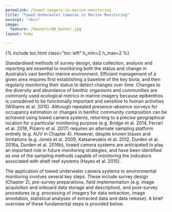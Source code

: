 ```yaml
---
permalink: /towed-imagery-in-marine-monitoring
title: "Towed Underwater Cameras in Marine Monitoring"
excerpt: "<br>"
image:
  feature: /banners/00_banner.jpg
layout: home

---
```

{% include toc.html class="toc-left" h_min=2 h_max=2 %}

Standardised methods of survey design, data collection, analysis and reporting are essential to monitoring both the status and change in Australia’s vast benthic marine environment. Efficient management of a given area requires first establishing a baseline of the key biota, and then regularly monitoring their status to detect changes over time. Changes to the diversity and abundance of benthic organisms and communities are commonly used ecological metrics in marine imagery because epibenthos is considered to be functionally important and sensitive to human activities (Williams et al. 2015). Although repeated presence-absence surveys for occupancy estimation or changes in benthic community composition can be achieved using towed camera systems, returning to a precise geographical location for a particular monitoring purpose (e.g. Bridge et al. 2014, Ferrari et al. 2016, Pizarro et al. 2017) requires an alternate sampling platform entirely (e.g. AUV in Chapter 4). However, despite known biases and limitations (e.g. Jones et al. 2009, Katsanevakis et al. 2012, Durden et al. 2016a, Durden et al. 2016b), towed camera systems are anticipated to play an important role in future monitoring strategies, and have been identified as one of the sampling methods capable of monitoring the indicators associated with shelf reef systems (Hayes et al. 2015).

The application of towed underwater camera systems to environmental monitoring involves several key steps. These include survey design (Chapter 2), pre-survey preparations, field implementation (e.g. image acquisition and onboard data storage and description), and post-survey procedures (e.g. processing of imagery for data extraction, image annotation, statistical analyses of extracted data and data release). A brief overview of these fundamental steps is provided below.